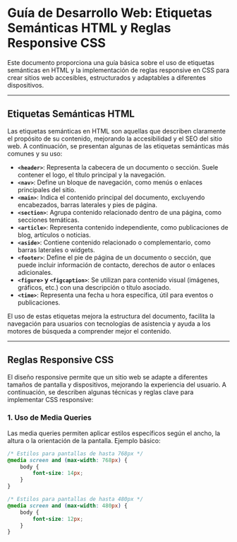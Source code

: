 # Guía de Desarrollo Web: Etiquetas Semánticas HTML y Reglas Responsive CSS

Este documento proporciona una guía básica sobre el uso de etiquetas semánticas en HTML y la implementación de reglas responsive en CSS para crear sitios web accesibles, estructurados y adaptables a diferentes dispositivos.

---

## Etiquetas Semánticas HTML

Las etiquetas semánticas en HTML son aquellas que describen claramente el propósito de su contenido, mejorando la accesibilidad y el SEO del sitio web. A continuación, se presentan algunas de las etiquetas semánticas más comunes y su uso:

- **`<header>`**: Representa la cabecera de un documento o sección. Suele contener el logo, el título principal y la navegación.
- **`<nav>`**: Define un bloque de navegación, como menús o enlaces principales del sitio.
- **`<main>`**: Indica el contenido principal del documento, excluyendo encabezados, barras laterales y pies de página.
- **`<section>`**: Agrupa contenido relacionado dentro de una página, como secciones temáticas.
- **`<article>`**: Representa contenido independiente, como publicaciones de blog, artículos o noticias.
- **`<aside>`**: Contiene contenido relacionado o complementario, como barras laterales o widgets.
- **`<footer>`**: Define el pie de página de un documento o sección, que puede incluir información de contacto, derechos de autor o enlaces adicionales.
- **`<figure>` y `<figcaption>`**: Se utilizan para contenido visual (imágenes, gráficos, etc.) con una descripción o título asociado.
- **`<time>`**: Representa una fecha u hora específica, útil para eventos o publicaciones.

El uso de estas etiquetas mejora la estructura del documento, facilita la navegación para usuarios con tecnologías de asistencia y ayuda a los motores de búsqueda a comprender mejor el contenido.

---

## Reglas Responsive CSS

El diseño responsive permite que un sitio web se adapte a diferentes tamaños de pantalla y dispositivos, mejorando la experiencia del usuario. A continuación, se describen algunas técnicas y reglas clave para implementar CSS responsive:

### 1. **Uso de Media Queries**
Las media queries permiten aplicar estilos específicos según el ancho, la altura o la orientación de la pantalla. Ejemplo básico:
```css
/* Estilos para pantallas de hasta 768px */
@media screen and (max-width: 768px) {
    body {
        font-size: 14px;
    }
}

/* Estilos para pantallas de hasta 480px */
@media screen and (max-width: 480px) {
    body {
        font-size: 12px;
    }
}